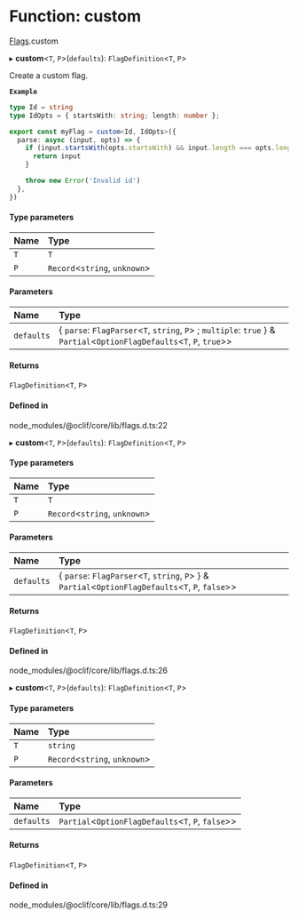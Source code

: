 # Function: custom

[Flags](../modules/Flags.md).custom

▸ **custom**<`T`, `P`\>(`defaults`): `FlagDefinition`<`T`, `P`\>

Create a custom flag.

**`Example`**

```ts
type Id = string
type IdOpts = { startsWith: string; length: number };

export const myFlag = custom<Id, IdOpts>({
  parse: async (input, opts) => {
    if (input.startsWith(opts.startsWith) && input.length === opts.length) {
      return input
    }

    throw new Error('Invalid id')
  },
})
```

#### Type parameters

| Name | Type |
| :------ | :------ |
| `T` | `T` |
| `P` | `Record`<`string`, `unknown`\> |

#### Parameters

| Name | Type |
| :------ | :------ |
| `defaults` | { `parse`: `FlagParser`<`T`, `string`, `P`\> ; `multiple`: ``true``  } & `Partial`<`OptionFlagDefaults`<`T`, `P`, ``true``\>\> |

#### Returns

`FlagDefinition`<`T`, `P`\>

#### Defined in

node_modules/@oclif/core/lib/flags.d.ts:22

▸ **custom**<`T`, `P`\>(`defaults`): `FlagDefinition`<`T`, `P`\>

#### Type parameters

| Name | Type |
| :------ | :------ |
| `T` | `T` |
| `P` | `Record`<`string`, `unknown`\> |

#### Parameters

| Name | Type |
| :------ | :------ |
| `defaults` | { `parse`: `FlagParser`<`T`, `string`, `P`\>  } & `Partial`<`OptionFlagDefaults`<`T`, `P`, ``false``\>\> |

#### Returns

`FlagDefinition`<`T`, `P`\>

#### Defined in

node_modules/@oclif/core/lib/flags.d.ts:26

▸ **custom**<`T`, `P`\>(`defaults`): `FlagDefinition`<`T`, `P`\>

#### Type parameters

| Name | Type |
| :------ | :------ |
| `T` | `string` |
| `P` | `Record`<`string`, `unknown`\> |

#### Parameters

| Name | Type |
| :------ | :------ |
| `defaults` | `Partial`<`OptionFlagDefaults`<`T`, `P`, ``false``\>\> |

#### Returns

`FlagDefinition`<`T`, `P`\>

#### Defined in

node_modules/@oclif/core/lib/flags.d.ts:29
